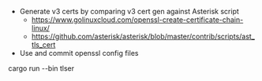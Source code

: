 - Generate v3 certs by comparing v3 cert gen against Asterisk script
  - https://www.golinuxcloud.com/openssl-create-certificate-chain-linux/
  - https://github.com/asterisk/asterisk/blob/master/contrib/scripts/ast_tls_cert
- Use and commit openssl config files

cargo run --bin tlser
